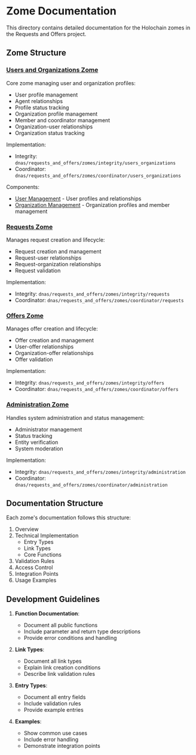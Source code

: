 # Zome Documentation

This directory contains detailed documentation for the Holochain zomes in the Requests and Offers project.

## Zome Structure

### [Users and Organizations Zome](users_organizations.md)

Core zome managing user and organization profiles:

- User profile management
- Agent relationships
- Profile status tracking
- Organization profile management
- Member and coordinator management
- Organization-user relationships
- Organization status tracking

Implementation:

- Integrity: `dnas/requests_and_offers/zomes/integrity/users_organizations`
- Coordinator: `dnas/requests_and_offers/zomes/coordinator/users_organizations`

Components:

- [User Management](users.md) - User profiles and relationships
- [Organization Management](organizations.md) - Organization profiles and member management

### [Requests Zome](requests.md)

Manages request creation and lifecycle:

- Request creation and management
- Request-user relationships
- Request-organization relationships
- Request validation

Implementation:

- Integrity: `dnas/requests_and_offers/zomes/integrity/requests`
- Coordinator: `dnas/requests_and_offers/zomes/coordinator/requests`

### [Offers Zome](offers.md)

Manages offer creation and lifecycle:

- Offer creation and management
- User-offer relationships
- Organization-offer relationships
- Offer validation

Implementation:

- Integrity: `dnas/requests_and_offers/zomes/integrity/offers`
- Coordinator: `dnas/requests_and_offers/zomes/coordinator/offers`

### [Administration Zome](administration.md)

Handles system administration and status management:

- Administrator management
- Status tracking
- Entity verification
- System moderation

Implementation:

- Integrity: `dnas/requests_and_offers/zomes/integrity/administration`
- Coordinator: `dnas/requests_and_offers/zomes/coordinator/administration`

## Documentation Structure

Each zome's documentation follows this structure:

1. Overview
2. Technical Implementation
   - Entry Types
   - Link Types
   - Core Functions
3. Validation Rules
4. Access Control
5. Integration Points
6. Usage Examples

## Development Guidelines

1. **Function Documentation**:
   - Document all public functions
   - Include parameter and return type descriptions
   - Provide error conditions and handling

2. **Link Types**:
   - Document all link types
   - Explain link creation conditions
   - Describe link validation rules

3. **Entry Types**:
   - Document all entry fields
   - Include validation rules
   - Provide example entries

4. **Examples**:
   - Show common use cases
   - Include error handling
   - Demonstrate integration points

